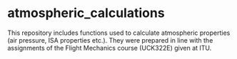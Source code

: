# atmospheric_calculations
This repository includes functions used to calculate atmospheric properties (air pressure, ISA properties etc.). They were prepared in line with the assignments of the Flight Mechanics course (UCK322E) given at ITU.
